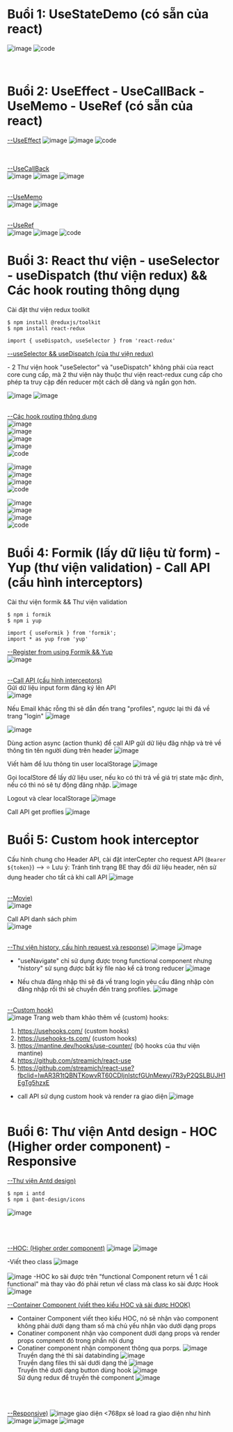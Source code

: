 # Buổi 1: UseStateDemo (có sẵn của react)
![image](https://github.com/ductandev/React_Functional_training_bc43/assets/42485856/1784b5e0-3f4c-4e1c-98ae-e2d0bb461dcb)
![code](https://github.com/ductandev/React_Functional_training_bc43/assets/42485856/b3105005-df30-4a1f-b942-b2c01ae7176f) <br> <br> <br>

# Buổi 2: UseEffect - UseCallBack - UseMemo - UseRef (có sẵn của react)
[--UseEffect]()
![image](https://github.com/ductandev/React_Functional_training_bc43/assets/42485856/1c8add4b-30aa-4563-b335-7080fd5456f8) 
![image](https://github.com/ductandev/React_Functional_training_bc43/assets/42485856/b083e877-6494-4be7-90bb-90d968941676)
![code](https://github.com/ductandev/React_Functional_training_bc43/assets/42485856/449ff6a5-af43-4ef2-9bd2-548d59e3f0c8) <br> <br> <br>

[--UseCallBack]() <br>
![image](https://github.com/ductandev/React_Functional_training_bc43/assets/42485856/342669c4-a446-45a3-8ef6-2b713a8b059a)
![image](https://github.com/ductandev/React_Functional_training_bc43/assets/42485856/b6e17a99-b82c-4ecc-b893-590bae538fec)
![image](https://github.com/ductandev/React_Functional_training_bc43/assets/42485856/417ba2d0-f655-4d60-83d3-fc12d5355041) <br><br>

[--UseMemo]() <br>
![image](https://github.com/ductandev/React_Functional_training_bc43/assets/42485856/fd2dc7d4-ff02-4598-8c2a-31e9c3d6e3d3)
![image](https://github.com/ductandev/React_Functional_training_bc43/assets/42485856/d9908b12-348f-4d6b-a85b-8c2d03407cf6) <br><br>

[--UseRef]() <br>
![image](https://github.com/ductandev/React_Functional_training_bc43/assets/42485856/d5548d22-c86e-4848-baa8-1c6877009b61)
![image](https://github.com/ductandev/React_Functional_training_bc43/assets/42485856/36634aff-9501-41cc-be1d-d2b824da8659)
![code](https://github.com/ductandev/React_Functional_training_bc43/assets/42485856/f1135c37-a693-4ff4-8395-b734476d820f)

# Buổi 3: React thư viện - useSelector - useDispatch (thư viện redux)  && Các hook routing thông dụng
<p>Cài đặt thư viện redux toolkit</p>

```
$ npm install @reduxjs/toolkit
$ npm install react-redux 

import { useDispatch, useSelector } from 'react-redux'
```
[--useSelector && useDispatch (của thư viện redux)]() <br>
<p>- 2 Thư viện hook "useSelector" và "useDispatch" không phải của react core cung cấp, mà 2 thư viện này thuộc thư viện react-redux cung cấp cho phép ta truy cập đến reducer một cách dễ dàng và ngắn gọn hơn.</p>

![image](https://github.com/ductandev/React_Functional_training_bc43/assets/42485856/b58d5007-d444-4cab-b38b-60e0795a93aa)
![image](https://github.com/ductandev/React_Functional_training_bc43/assets/42485856/e159e322-3d42-4c3b-9268-0acddf1b8b91)<br><br>


[--Các hook routing thông dụng]() <br>
![image](https://github.com/ductandev/React_Functional_training_bc43/assets/42485856/46ec933b-feb7-4ed4-a31a-4004aae693c7) <br>
![image](https://github.com/ductandev/React_Functional_training_bc43/assets/42485856/f6d28243-2c80-4425-ba90-234ffdb98992) <br>
![image](https://github.com/ductandev/React_Functional_training_bc43/assets/42485856/69c0cca0-7129-47d0-a50e-ac6ee6979cbb) <br>
![image](https://github.com/ductandev/React_Functional_training_bc43/assets/42485856/56725ee3-7261-4406-82ad-e22008230027) <br>
![code](https://github.com/ductandev/React_Functional_training_bc43/assets/42485856/a140d868-aae1-4e6c-a176-07af827138aa) <br>

![image](https://github.com/ductandev/React_Functional_training_bc43/assets/42485856/4050b599-d240-4017-9ed8-9598b47aeeda) <br>
![image](https://github.com/ductandev/React_Functional_training_bc43/assets/42485856/61e2ac6a-2873-408b-9f74-60629536a6fe) <br>
![image](https://github.com/ductandev/React_Functional_training_bc43/assets/42485856/f933253e-46e1-4979-b7fd-a9f665117ff5) <br>
![code](https://github.com/ductandev/React_Functional_training_bc43/assets/42485856/1c7c6e0e-0576-4209-a865-5a2bcb7511ac) <br>

![image](https://github.com/ductandev/React_Functional_training_bc43/assets/42485856/3a838119-5379-4c55-8fff-7e496a174a01) <br>
![image](https://github.com/ductandev/React_Functional_training_bc43/assets/42485856/55d0f5ac-8141-472f-8d33-0fc614f874a0) <br>
![image](https://github.com/ductandev/React_Functional_training_bc43/assets/42485856/454096d5-99c7-433d-8b45-75a9a97d510a) <br>
![code](https://github.com/ductandev/React_Functional_training_bc43/assets/42485856/f65a4d8a-bb67-4028-ad3e-fb845630ec26)


# Buổi 4: Formik (lấy dữ liệu từ form) - Yup (thư viện validation) - Call API (cấu hình interceptors)
Cài thư viện formik && Thư viện validation
```
$ npm i formik
$ npm i yup

import { useFormik } from 'formik';
import * as yup from 'yup'
```

[--Register from using Formik && Yup]() <br>
![image](https://github.com/ductandev/React_Functional_training_bc43/assets/42485856/5bd789c0-21bc-4ec5-8d70-3e89806ad318) <br> <br>


[--Call API (cấu hình interceptors)]() <br>
Gửi dữ liệu input form đăng ký lên API <br>
![image](https://github.com/ductandev/React_Functional_training_bc43/assets/42485856/cb2dd172-087d-456f-9cac-5242243aac97)

Nếu Email khác rỗng thì sẽ dẫn đến trang "profiles", ngược lại thì đá về trang "login"
![image](https://github.com/ductandev/React_Functional_training_bc43/assets/42485856/43090a3f-83f5-4973-a931-a0c1a125f952)


![image](https://github.com/ductandev/React_Functional_training_bc43/assets/42485856/e55ae5c2-e7bd-4d5f-af8e-65b9baa56146)

 Dùng action async (action thunk) để call AIP gửi dữ liệu đăg nhập và trẻ về thông tin tên người dùng trên header
![image](https://github.com/ductandev/React_Functional_training_bc43/assets/42485856/1eb3d671-3f98-4e9c-9ed3-ee7f1581a8de)

Viết hàm để lưu thông tin user localStorage 
![image](https://github.com/ductandev/React_Functional_training_bc43/assets/42485856/25ff95e4-e172-449f-9f36-922e98cb56dc)

Gọi localStore để lấy dữ liệu user, nếu ko có thì trả về giá trị state mặc định, nếu có thì nó sẽ tự động đăng nhập.
![image](https://github.com/ductandev/React_Functional_training_bc43/assets/42485856/f100a82c-de3b-4964-89b8-cece37f148b8)

Logout và clear localStorage
![image](https://github.com/ductandev/React_Functional_training_bc43/assets/42485856/1da24369-6294-4beb-a3ef-741d64e419b2)

Call API get proflies
![image](https://github.com/ductandev/React_Functional_training_bc43/assets/42485856/22f43db6-0afa-4531-8cd6-3351580e3af1) <br>


# Buổi 5: Custom hook interceptor
Cấu hình chung cho Header API, cài đặt interCepter cho request API (`Bearer ${token}`) --> ⭐ Lưu ý: Tránh tình trạng BE thay đổi dữ liệu header, nên sử dụng header cho tất cả khi call API
![image](https://github.com/ductandev/React_Functional_training_bc43/assets/42485856/353e8de6-2092-4cfb-b152-6270db1ecc51)<br><br>


[--Movie)]() <br>
![image](https://github.com/ductandev/React_Functional_training_bc43/assets/42485856/8c6d0f50-267f-4c6d-a0fb-a3f527b206c9)

Call API danh sách phim  
![image](https://github.com/ductandev/React_Functional_training_bc43/assets/42485856/dcb528bb-7445-4aac-8550-199c683f843b) <br><br>


[--Thư viện history, cấu hình request và response)]()
![image](https://github.com/ductandev/React_Functional_training_bc43/assets/42485856/a1c483be-6ebc-4515-a500-2a75d876b3a0)
![image](https://github.com/ductandev/React_Functional_training_bc43/assets/42485856/574cb7c5-4369-4954-84a2-05432d9118bb)

- "useNavigate" chỉ sử dụng được trong functional component nhưng "history" sử sụng được bất kỳ file nào kể cả trong reducer
![image](https://github.com/ductandev/React_Functional_training_bc43/assets/42485856/d05e88bc-2579-4846-9afe-fe7fd627d9d7)

- Nếu chưa đăng nhập thì sẽ đá về trang login yêu cầu đăng nhập còn đăng nhập rồi thì sẽ chuyển đến trang profiles.
![image](https://github.com/ductandev/React_Functional_training_bc43/assets/42485856/8072af7b-298b-432b-be26-4b9ff6f2ebc2) <br><br>


[--Custom hook)]() <br>
![image](https://github.com/ductandev/React_Functional_training_bc43/assets/42485856/eeedddc2-8529-4281-a36a-6ffbc5242ce0)
Trang web tham khảo thêm về (custom) hooks:
1. https://usehooks.com/ (custom hooks)
2. https://usehooks-ts.com/ (custom hooks)
3. https://mantine.dev/hooks/use-counter/ (bộ hooks của thư viện mantine)
4. https://github.com/streamich/react-use
5. https://github.com/streamich/react-use?fbclid=IwAR3R1tQBNTKowvRT60CDIjnIstcfGUnMewyi7R3yP2QSLBUJH1EgTg5hzxE

- call API sử dụng custom hook và render ra giao diện
![image](https://github.com/ductandev/React_Functional_training_bc43/assets/42485856/ed8c1e85-7bc1-42f6-8032-decac1fe33f6)<br><br>


# Buổi 6: Thư viện Antd design - HOC (Higher order component) - Responsive
[--Thư viện Antd design)]()
```
$ npm i antd
$ npm i @ant-design/icons
```
![image](https://github.com/ductandev/React_Functional_training_bc43/assets/42485856/b35517c4-33e0-4558-afa9-ab1cc84c4a89) <br><br><br><br>


[--HOC: (Higher order component)]()
![image](https://github.com/ductandev/React_Functional_training_bc43/assets/42485856/39714465-e242-4992-a5e3-a8164ea2a0f5)
![image](https://github.com/ductandev/React_Functional_training_bc43/assets/42485856/a42dcfac-ce22-4cfc-8846-d0aa4e5325c9)

-Viết theo class
![image](https://github.com/ductandev/React_Functional_training_bc43/assets/42485856/59da07fb-b3f2-478a-a4b1-70bd4a38679d) <br><br>
![image](https://github.com/ductandev/React_Functional_training_bc43/assets/42485856/e09c7400-004e-4340-a62a-a0aebf0647b2)
-HOC ko sài được trên "functional Component return về 1 cái functional" mà thay vào đó phải retun về class mà class ko sài được Hook
![image](https://github.com/ductandev/React_Functional_training_bc43/assets/42485856/bb80e9fd-913d-4dfb-ba67-ee330dfd5171) 



[--Container Component (viết theo kiểu HOC và sài được HOOK)]() <br>
- Container Component viết theo kiểu HOC, nó sẽ nhận vào component không phài dưới dạng tham số mà chủ yếu nhận vào dưới dạng props
- Conatiner component nhận vào component dưới dạng props và render props compnent đó trong phần nội dung
- Conatiner component nhận component thông qua porps.
![image](https://github.com/ductandev/React_Functional_training_bc43/assets/42485856/8a8ecaed-64bc-44ec-a286-ebf1a17947ed)<br>
Truyền dạng thẻ thì sài databinding
![image](https://github.com/ductandev/React_Functional_training_bc43/assets/42485856/2632a1a6-4fdf-443e-801d-c7d237ed96dc)<br>
Truyền dạng files thì sài dưới dạng thẻ
![image](https://github.com/ductandev/React_Functional_training_bc43/assets/42485856/a0c56d44-9794-45d4-8fae-10fe0e4046c5)<br>
Truyền thẻ dưới dạng button dùng hook
![image](https://github.com/ductandev/React_Functional_training_bc43/assets/42485856/c1bdf447-0ca8-42ac-a5d1-742242aabad1)<br>
Sử dụng redux để truyền thẻ component
![image](https://github.com/ductandev/React_Functional_training_bc43/assets/42485856/b5d3bd43-1fe0-409d-b818-573da58c6ef6) <br><br><br><br>


[--Responsive)]()
![image](https://github.com/ductandev/React_Functional_training_bc43/assets/42485856/6c8e06ac-2774-4604-9aa9-9d85b218d055)
giao diện <768px sẽ load ra giao diện như hình 
![image](https://github.com/ductandev/React_Functional_training_bc43/assets/42485856/06d85b89-5739-4bc4-b271-7e528875140c)
![image](https://github.com/ductandev/React_Functional_training_bc43/assets/42485856/8e6e8f30-301d-45f5-95d5-96bbc480338c)
![image](https://github.com/ductandev/React_Functional_training_bc43/assets/42485856/0991cff3-368c-47ad-b728-85b619be308e)





